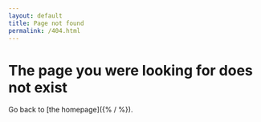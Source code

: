 ```yaml
---
layout: default
title: Page not found
permalink: /404.html
---
```


# The page you were looking for does not exist

Go back to [the homepage]({% / %}).